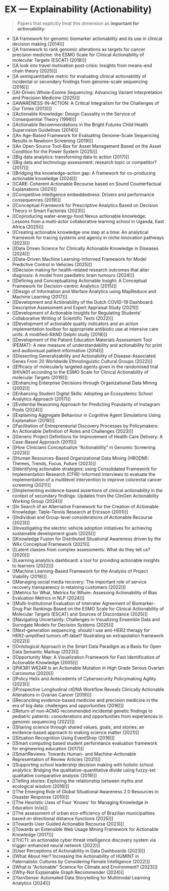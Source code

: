 # EX — Explainability (Actionability)

> Papers that explicitly treat this dimension as **important for actionability**:

- [[A framework for genomic biomarker actionability and its use in clinical decision making (2014)]]
- [[A framework to rank genomic alterations as targets for cancer precision medicine: the ESMO Scale for Clinical Actionability of molecular Targets (ESCAT) (2018)]]
- [[A look into travel motivation post-crisis: Insights from means-end chain theory (2025)]]
- [[A semiquantitative metric for evaluating clinical actionability of incidental or secondary findings from genome-scale sequencing (2016)]]
- [[AI-Driven Whole-Exome Sequencing: Advancing Variant Interpretation and Precision Medicine (2025)]]
- [[AWARENESS-IN-ACTION: A Critical Integralism for the Challenges of Our Times (2013)]]
- [[Actionable Knowledge: Design Causality in the Service of Consequential Theory (1996)]]
- [[Actionable Recommendations in the Bright Futures Child Health Supervision Guidelines (2014)]]
- [[An Age-Based Framework for Evaluating Genome-Scale Sequencing Results in Newborn Screening (2019)]]
- [[An Open-Source Tool-Box for Asset Management Based on the Asset Condition for the Power System (2025)]]
- [[Big data analytics: transforming data to action (2017)]]
- [[Big data and technology assessment: research topic or competitor? (2017)]]
- [[Bridging the knowledge–action gap: A framework for co-producing actionable knowledge (2024)]]
- [[CARE: Coherent Actionable Recourse based on Sound Counterfactual Explanations (2021)]]
- [[Competitive intelligence embeddedness: Drivers and performance consequences (2019)]]
- [[Conceptual Framework for Prescriptive Analytics Based on Decision Theory in Smart Factories (2023)]]
- [[Coproducing water-energy-food Nexus actionable knowledge: Lessons from a multi-actor collaborative learning school in Uganda, East Africa (2025)]]
- [[Creating actionable knowledge one step at a time: An analytical framework for tracing systems and agency in niche innovation pathways (2023)]]
- [[Data Driven Science for Clinically Actionable Knowledge in Diseases (2024)]]
- [[Data-Driven Machine Learning-Informed Framework for Model Predictive Control in Vehicles (2025)]]
- [[Decision making for health-related research outcomes that alter diagnosis: A model from paediatric brain tumours (2024)]]
- [[Defining and Conceptualizing Actionable Insight: A Conceptual Framework for Decision-centric Analytics (2015)]]
- [[Design of Information and Warfare Analytics using MapReduce and Machine Learning (2017)]]
- [[Development and Actionability of the Dutch COVID-19 Dashboard: Descriptive Assessment and Expert Appraisal Study (2021)]]
- [[Development of Actionable Insights for Regulating Students’ Collaborative Writing of Scientific Texts (2022)]]
- [[Development of actionable quality indicators and an action implementation toolbox for appropriate antibiotic use at intensive care units: A modified-RAND Delphi study (2018)]]
- [[Development of the Patient Education Materials Assessment Tool (PEMAT): A new measure of understandability and actionability for print and audiovisual patient information (2014)]]
- [[Dissecting Generalizability and Actionability of Disease-Associated Genes From 20 Worldwide Ethnolinguistic Cultural Groups (2022)]]
- [[Efficacy of molecularly targeted agents given in the randomised trial SHIVA01 according to the ESMO Scale for Clinical Actionability of molecular Targets (2019)]]
- [[Enhancing Enterprise Decisions through Organizational Data Mining (2002)]]
- [[Enhancing Student Digital Skills: Adopting an Ecosystemic School Analytics Approach (2017)]]
- [[Evidential Reasoning Approach for Predicting Popularity of Instagram Posts (2024)]]
- [[Explaining Aggregate Behaviour in Cognitive Agent Simulations Using Explanation (2019)]]
- [[Facilitation of Entrepreneurial Discovery Processes by Policymakers: An Actionable Definition of Roles and Challenges (2023)]]
- [[Generic Project Definitions for Improvement of Health Care Delivery: A Case-Based Approach (2011)]]
- [[How Clinicians Conceptualize “Actionability” in Genomic Screening (2023)]]
- [[Human Resources-Based Organizational Data Mining (HRODM): Themes, Trends, Focus, Future (2023)]]
- [[Identifying actionable strategies: using Consolidated Framework for Implementation Research (CFIR)-informed interviews to evaluate the implementation of a multilevel intervention to improve colorectal cancer screening (2021)]]
- [[Implementing evidence-based assertions of clinical actionability in the context of secondary findings: Updates from the ClinGen Actionability Working Group (2024)]]
- [[In Search of an Alternative Framework for the Creation of Actionable Knowledge: Table-Tennis Research at Ericsson (2001)]]
- [[Individual and Group-level considerations of Actionable Recourse (2023)]]
- [[Investigating the electric vehicle adoption initiatives for achieving sustainable development goals (2025)]]
- [[Knowledge Fusion for Distributed Situational Awareness driven by the WAx Conceptual Framework (2021)]]
- [[Latent classes from complex assessments: What do they tell us? (2020)]]
- [[Learning analytics dashboard: a tool for providing actionable insights to learners (2022)]]
- [[Machine Learning-Based Framework for the Analysis of Project Viability (2018)]]
- [[Managing social media recovery: The important role of service recovery transparency in retaining customers (2022)]]
- [[Metrics for What, Metrics for Whom: Assessing Actionability of Bias Evaluation Metrics in NLP (2024)]]
- [[Multi-Institutional Evaluation of Interrater Agreement of Biomarker-Drug Pair Rankings Based on the ESMO Scale for Clinical Actionability of Molecular Targets (ESCAT) and Sources of Discordance (2025)]]
- [[Navigating Uncertainty: Challenges in Visualizing Ensemble Data and Surrogate Models for Decision Systems (2025)]]
- [[Next-generation sequencing, should I use anti-HER2 therapy for HER2-amplified tumors off-label? Illustrating an extrapolation framework (2022)]]
- [[Ontological Approach in the Smart Data Paradigm as a Basis for Open Data Semantic Markup (2023)]]
- [[Opportunity Map: A Visualization Framework for Fast Identification of Actionable Knowledge (2005)]]
- [[PIK3R1 W624R Is an Actionable Mutation in High Grade Serous Ovarian Carcinoma (2020)]]
- [[Policy Helix and Antecedents of Cybersecurity Policymaking Agility (2023)]]
- [[Prospective Longitudinal ctDNA Workflow Reveals Clinically Actionable Alterations in Ovarian Cancer (2019)]]
- [[Reconciling evidence-based medicine and precision medicine in the era of big data: challenges and opportunities (2016)]]
- [[Return of non-ACMG recommended incidental genetic findings to pediatric patients: considerations and opportunities from experiences in genomic sequencing (2022)]]
- [[Sharing science through shared values, goals, and stories: an evidence-based approach to making science matter (2021)]]
- [[Situation Recognition Using EventShop (2016)]]
- [[Smart computing based student performance evaluation framework for engineering education (2017)]]
- [[SmartReviews: Towards Human- and Machine-Actionable Representation of Review Articles (2021)]]
- [[Supporting school leadership decision making with holistic school analytics: Bridging the qualitative-quantitative divide using fuzzy-set qualitative comparative analysis (2018)]]
- [[Telling stories: Exploring the relationship between myths and ecological wisdom (2016)]]
- [[The Emerging Role of Global Situational Awareness 2.0 Resources in Disaster Response (2010)]]
- [[The Heuristic Uses of Four 'Knows' for Managing Knowledge in Education (n/a)]]
- [[The assessment of urban eco-efficiency of Brazilian municipalities based on directional distance functions (2025)]]
- [[Towards User Guided Actionable Recourse (2023)]]
- [[Towards an Extensible Web Usage Mining Framework for Actionable Knowledge (2017)]]
- [[TriCTI: an actionable cyber threat intelligence discovery system via trigger-enhanced neural network (2022)]]
- [[User Perceptions of Actionability in Data Dashboards (2023)]]
- [[What About Her? Increasing the Actionability of HUMINT in Paternalistic Cultures by Considering Female Intelligence (2022)]]
- [[What Is “Actionable” Science for Climate and Environment? (2023)]]
- [[Why-Not Explainable Graph Recommender (2024)]]
- [[YarnSense: Automated Data Storytelling for Multimodal Learning Analytics (2024)]]
